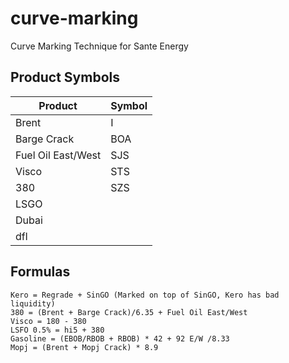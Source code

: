 # curve-marking

Curve Marking Technique for Sante Energy

## Product Symbols

| Product            | Symbol |
| ------------------ | ------ |
| Brent              | I      |
| Barge Crack        | BOA    |
| Fuel Oil East/West | SJS    |
| Visco              | STS    |
| 380                | SZS    |
| LSGO               |        |
| Dubai              |        |
| dfl                |        |

## Formulas

```
Kero = Regrade + SinGO (Marked on top of SinGO, Kero has bad liquidity)
380 = (Brent + Barge Crack)/6.35 + Fuel Oil East/West
Visco = 180 - 380
LSFO 0.5% = hi5 + 380
Gasoline = (EBOB/RBOB + RBOB) * 42 + 92 E/W /8.33
Mopj = (Brent + Mopj Crack) * 8.9
```
